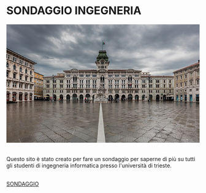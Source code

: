 <html>
<head>
</head>
<body>
<h1>SONDAGGIO INGEGNERIA</h1>
<img src="images/Trieste.jpg" alt="">
<img src="images/niversitaTrieste.jpg" alt="">
<p>Questo sito è stato creato per fare un sondaggio per saperne di più su tutti gli studenti di ingegneria informatica presso l'università di trieste.</p>
<br>
<a href="index.html">SONDAGGIO</a>
</body>
</html>
